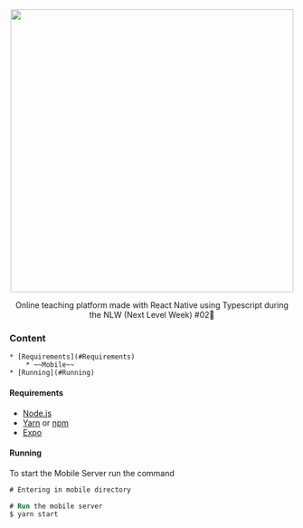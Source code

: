 <div align="center">
    <img width="500px" align="center" src="https://user-images.githubusercontent.com/54639269/89223832-dd796380-d5ad-11ea-9a39-fc852538ca13.png"></img>
</div>

<p align="center">
    Online teaching platform made with React Native using Typescript during the NLW (Next Level Week) #02</a>🚀
</p>

### Content

    * [Requirements](#Requirements)
        * ~~Mobile~~
    * [Running](#Running)

#### Requirements

- [Node.js](https://nodejs.org/en)
- [Yarn](https://classic.yarnpkg.com/) or [npm](https://www.npmjs.com/)
- [Expo](https://expo.io/)

#### Running

To start the Mobile Server run the command

```ps
# Entering in mobile directory

# Run the mobile server
$ yarn start
```
